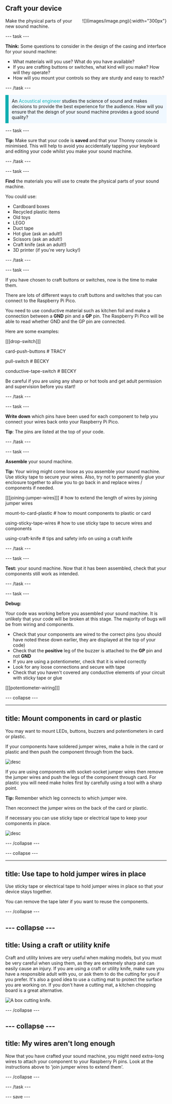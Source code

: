 ## Craft your device

<div style="display: flex; flex-wrap: wrap">
<div style="flex-basis: 200px; flex-grow: 1; margin-right: 15px;">
Make the physical parts of your new sound machine.
</div>
<div>
![](images/image.png){:width="300px"}
</div>
</div>

--- task ---

**Think:** Some questions to consider in the design of the casing and interface for your sound machine: 

+ What materials will you use? What do you have available?
+ If you are crafting buttons or switches, what kind will you make? How will they operate?
+ How will you mount your controls so they are sturdy and easy to reach? 

--- /task ---

<p style='border-left: solid; border-width:10px; border-color: #0faeb0; background-color: aliceblue; padding: 10px;'>
An <span style="color: #0faeb0">Acoustical engineer</span> studies the science of sound and makes decisions to provide the best experience for the audience. How will you ensure that the deisgn of your sound machine provides a good sound quality? 
</p>

--- task ---

**Tip:** Make sure that your code is **saved** and that your Thonny console is minimised. This will help to avoid you accidentally tapping your keyboard and editing your code whilst you make your sound machine. 

--- /task ---

--- task ---

**Find** the materials you will use to create the physical parts of your sound machine.

You could use:
+ Cardboard boxes
+ Recycled plastic items
+ Old toys
+ LEGO
+ Duct tape
+ Hot glue (ask an adult!)
+ Scissors (ask an adult!)
+ Craft knife (ask an adult!)
+ 3D printer (if you're very lucky!)

--- /task ---

--- task ---

If you have chosen to craft buttons or switches, now is the time to make them. 

There are lots of different ways to craft buttons and switches that you can connect to the Raspberry Pi Pico. 

You need to use conductive material such as kitchen foil and make a connection between a **GND** pin and a **GP** pin. The Raspberry Pi Pico will be able to read whether GND and the GP pin are connected.

Here are some examples:

[[[drop-switch]]]

card-push-buttons # TRACY

pull-switch # BECKY

conductive-tape-switch # BECKY

Be careful if you are using any sharp or hot tools and get adult permission and supervision before you start!

--- /task ---

--- task ---

**Write down** which pins have been used for each component to help you connect your wires back onto your Raspberry Pi Pico. 

**Tip**: The pins are listed at the top of your code.

--- /task ---

--- task ---

**Assemble** your sound machine.

**Tip:** Your wiring might come loose as you assemble your sound machine. Use sticky tape to secure your wires. Also, try not to permanently glue your enclosure together to allow you to go back in and replace wires / components if needed. 

[[[joining-jumper-wires]]]   # how to extend the length of wires by joining jumper wires

mount-to-card-plastic  # how to mount components to plastic or card

using-sticky-tape-wires # how to use sticky tape to secure wires and components

using-craft-knife # tips and safety info on using a craft knife

--- /task ---

--- task ---

**Test:** your sound machine. Now that it has been assembled, check that your components still work as intended. 

--- /task ---

--- task ---

**Debug:** 

Your code was working before you assembled your sound machine. It is unlikely that your code will be broken at this stage. The majority of bugs will be from wiring and components. 

+ Check that your components are wired to the correct pins (you should have noted these down earlier, they are displayed at the top of your code)
+ Check that the **positive** leg of the buzzer is attached to the **GP** pin and not **GND**
+ If you are using a potentiometer, check that it is wired correctly
+ Look for any loose connections and secure with tape
+ Check that you haven't covered any conductive elements of your circuit with sticky tape or glue

[[[potentiometer-wiring]]]

--- collapse ---

---
title: Mount components in card or plastic
---

You may want to mount LEDs, buttons, buzzers and potentiometers in card or plastic. 

If your components have soldered jumper wires, make a hole in the card or plastic and then push the component through from the back.

![desc](images/path)

If you are using components with socket-socket jumper wires then remove the jumper wires and push the legs of the component through card. For plastic you will need make holes first by carefully using a tool with a sharp point. 

**Tip:** Remember which leg connects to which jumper wire. 

Then reconnect the jumper wires on the back of the card or plastic. 

If necessary you can use sticky tape or electrical tape to keep your components in place. 

![desc](images/path)

--- /collapse ---


--- collapse ---

---
title: Use tape to hold jumper wires in place
---

Use sticky tape or electrical tape to hold jumper wires in place so that your device stays together. 

You can remove the tape later if you want to reuse the components. 

--- /collapse ---

--- collapse ---
---
title: Using a craft or utility knife
---

Craft and utility knives are very useful when making models, but you must be very careful when using them, as they are extremely sharp and can easily cause an injury. If you are using a craft or utility knife, make sure you have a responsible adult with you, or ask them to do the cutting for you if you prefer. It's also a good idea to use a cutting mat to protect the surface you are working on. If you don't have a cutting mat, a kitchen chopping board is a great alternative.

![A box cutting knife.](https://upload.wikimedia.org/wikipedia/commons/c/cf/Box-cutter.jpg)

--- /collapse ---

--- collapse ---
---
title: My wires aren't long enough
---

Now that you have crafted your sound machine, you might need extra-long wires to attach your component to your Raspberry Pi pins. Look at the instructions above to 'join jumper wires to extend them'.

--- /collapse ---

--- /task ---


--- save ---

